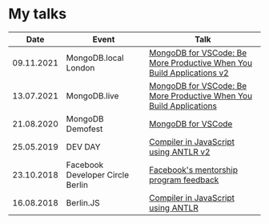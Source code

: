 # My talks

| Date | Event | Talk |
| ----- | ---- | ---------- |
| 09.11.2021 | MongoDB.local London | [MongoDB for VSCode: Be More Productive When You Build Applications v2](https://github.com/alenakhineika/mdblocal-london-vscode) |
| 13.07.2021 | MongoDB.live | [MongoDB for VSCode: Be More Productive When You Build Applications](https://github.com/alenakhineika/mongodblive-vscode) |
| 21.08.2020 | MongoDB Demofest | [MongoDB for VSCode](https://github.com/alenakhineika/demofest-mongodb-for-vscode) |
| 25.05.2019 | DEV DAY | [Compiler in JavaScript using ANTLR v2](https://github.com/alenakhineika/devday-2019) |
| 23.10.2018 | Facebook Developer Circle Berlin | [Facebook's mentorship program feedback](https://github.com/alenakhineika/facebook-meetup-8) |
| 16.08.2018 | Berlin.JS | [Compiler in JavaScript using ANTLR](https://github.com/alenakhineika/berlinjs-august-2018) |
